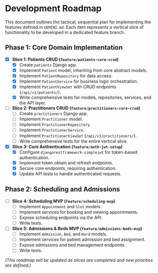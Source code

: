 # Development Roadmap

This document outlines the tactical, sequential plan for implementing the features defined in `GEMINI.md`. Each item represents a vertical slice of functionality to be developed in a dedicated feature branch.

## Phase 1: Core Domain Implementation

- [x] **Slice 1: Patients CRUD (`feature/patients-core-crud`)**
  - [x] Create `patients` Django app.
  - [x] Implement `Patient` model, inheriting from core abstract models.
  - [x] Implement `PatientRepository` for data access.
  - [x] Implement `PatientService` for business logic orchestration.
  - [x] Implement `PatientViewSet` with CRUD endpoints (`/api/v1/patients/`).
  - [x] Write comprehensive tests for models, repositories, services, and the API layer.

- [ ] **Slice 2: Practitioners CRUD (`feature/practitioners-core-crud`)**
  - [ ] Create `practitioners` Django app.
  - [ ] Implement `Practitioner` model.
  - [ ] Implement `PractitionerRepository`.
  - [ ] Implement `PractitionerService`.
  - [ ] Implement `PractitionerViewSet` (`/api/v1/practitioners/`).
  - [ ] Write comprehensive tests for the entire vertical slice.

- [x] **Slice 3: Core Authentication (`feature/auth-jwt-setup`)**
  - [x] Configure `djangorestframework-simplejwt` for token-based authentication.
  - [x] Implement token obtain and refresh endpoints.
  - [x] Secure core endpoints, requiring authentication.
  - [x] Update API tests to handle authenticated requests.

## Phase 2: Scheduling and Admissions

- [ ] **Slice 4: Scheduling MVP (`feature/scheduling-mvp`)**
  - [ ] Implement `Appointment` and `Slot` models.
  - [ ] Implement services for booking and viewing appointments.
  - [ ] Expose scheduling endpoints via the API.
  - [ ] Write tests.

- [ ] **Slice 5: Admissions & Beds MVP (`feature/admissions-beds-mvp`)**
  - [ ] Implement `Admission`, `Bed`, and `Ward` models.
  - [ ] Implement services for patient admission and bed assignment.
  - [ ] Expose admissions and bed management endpoints.
  - [ ] Write tests.

*(This roadmap will be updated as slices are completed and new priorities are defined.)*
